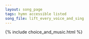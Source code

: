 ```yaml
---
layout: song_page
tags: hymn accessible listed
song_file: lift_every_voice_and_sing
---
```


{% include choice_and_music.html %}
